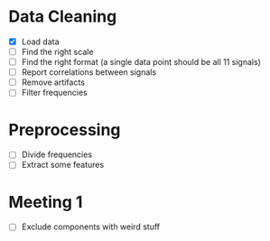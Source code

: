 # Data Cleaning

- [x] Load data
- [ ] Find the right scale
- [ ] Find the right format (a single data point should be all 11 signals)
- [ ] Report correlations between signals
- [ ] Remove artifacts
- [ ] Filter frequencies

# Preprocessing

- [ ] Divide frequencies
- [ ] Extract some features

# Meeting 1

- [ ] Exclude components with weird stuff

